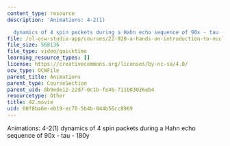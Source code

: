 ```yaml
---
content_type: resource
description: 'Animations: 4-2(1)

  dynamics of 4 spin packets during a Hahn echo sequence of 90x - tau - 180y'
file: /ol-ocw-studio-app/courses/22-920-a-hands-on-introduction-to-nuclear-magnetic-resonance-january-iap-1997/00f8ba6eeb19ec705b4b844b56cc8969_42.movie
file_size: 568136
file_type: video/quicktime
learning_resource_types: []
license: https://creativecommons.org/licenses/by-nc-sa/4.0/
ocw_type: OCWFile
parent_title: Animations
parent_type: CourseSection
parent_uid: 8b9ede12-22d7-0c1b-fe46-711b03026eb4
resourcetype: Other
title: 42.movie
uid: 00f8ba6e-eb19-ec70-5b4b-844b56cc8969
---
```

Animations: 4-2(1)
dynamics of 4 spin packets during a Hahn echo sequence of 90x - tau - 180y